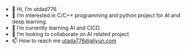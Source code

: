 - 👋 Hi, I’m utdad776
- 👀 I’m interested in C/C++ programming and python project for AI and deep learning. 
- 🌱 I’m currently learning AI and CICD.
- 💞️ I’m looking to collaborate on AI related project
- 📫 How to reach me utada776@aliyun.com

<!---
utada776/utada776 is a ✨ special ✨ repository because its `README.md` (this file) appears on your GitHub profile.
You can click the Preview link to take a look at your changes.
--->
